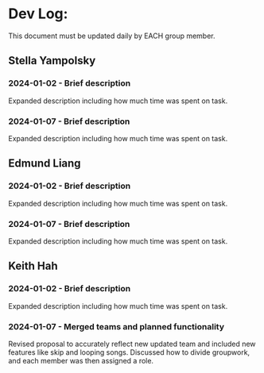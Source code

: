 # Dev Log:

This document must be updated daily by EACH group member.

## Stella Yampolsky

### 2024-01-02 - Brief description
Expanded description including how much time was spent on task.

### 2024-01-07 - Brief description
Expanded description including how much time was spent on task.

## Edmund Liang

### 2024-01-02 - Brief description
Expanded description including how much time was spent on task.

### 2024-01-07 - Brief description
Expanded description including how much time was spent on task.

## Keith Hah

### 2024-01-02 - Brief description
Expanded description including how much time was spent on task.

### 2024-01-07 - Merged teams and planned functionality
Revised proposal to accurately reflect new updated team and included new features like skip and looping songs. Discussed how to divide groupwork, and each member was then assigned a role.